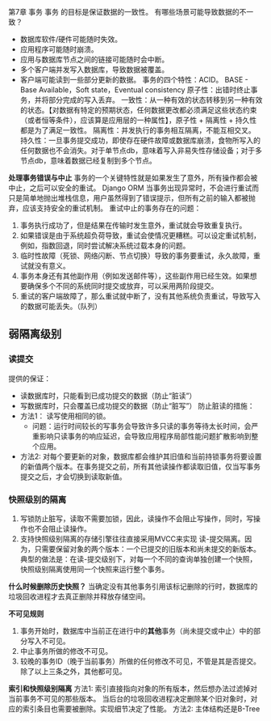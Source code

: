第7章 事务
事务 的目标是保证数据的一致性。
有哪些场景可能导致数据的不一致？
- 数据库软件/硬件可能随时失效。
- 应用程序可能随时崩溃。
- 应用与数据库节点之间的链接可能随时会中断。
- 多个客户端并发写入数据库，导致数据被覆盖。
- 客户端可能读到一些部分更新的数据。
事务的四个特性：ACID。
BASE - Base Available，Soft state，Eventual consistency
原子性：出错时终止事务，并将部分完成的写入丢弃。
一致性：从一种有效的状态转移到另一种有效的状态。【对数据有特定的预期状态，任何数据更改都必须满足这些状态约束（或者恒等条件），应该算是应用层的一种属性】，原子性 + 隔离性 + 持久性 都是为了满足一致性。
隔离性：并发执行的事务相互隔离，不能互相交叉。
持久性：一旦事务提交成功，即使存在硬件故障或数据库崩溃，食物所写入的任何数据也不会消失。对于单节点db，意味着写入非易失性存储设备；对于多节点db，意味着数据已经复制到多个节点。

**处理事务错误与中止**
事务的一个关键特性就是如果发生了意外，所有操作都会被中止，之后可以安全的重试。
Django ORM 当事务出现异常时，不会进行重试而只是简单地抛出堆栈信息，用户虽然得到了错误提示，但所有之前的输入都被抛弃，应该支持安全的重试机制。
重试中止的事务存在的问题：
1. 事务执行成功了，但是结果在传输时发生意外，重试就会导致重复执行。
2. 如果错误是由于系统超负荷导致，重试会使情况更糟糕。可以设定重试机制，例如，指数回退，同时尝试解决系统过载本身的问题。
3. 临时性故障（死锁、网络闪断、节点切换）导致的事务要重试，永久故障，重试就没有意义。
4. 事务本身还有其他副作用（例如发送邮件等），这些副作用已经生效。如果想要确保多个不同的系统同时提交或放弃，可以采用两阶段提交。
5. 重试的客户端故障了，那么重试就中断了，没有其他系统负责重试，导致写入的数据可能丢失。（队列）

## 弱隔离级别
### 读提交
提供的保证：
 - 读数据库时，只能看到已成功提交的数据（防止“脏读”）
 - 写数据库时，只会覆盖已成功提交的数据（防止“脏写”）
防止脏读的措施： 
 - 方法1： 读写使用相同的锁。
     - 问题：运行时间较长的写事务会导致许多只读的事务等待太长时间，会严重影响只读事务的响应延迟，会导致应用程序局部性能问题扩散影响到整个应用。
 - 方法2: 对每个要更新的对象，数据库都会维护其旧值和当前持锁事务将要设置的新值两个版本。在事务提交之前，所有其他读操作都读取旧值，仅当写事务提交之后，才会切换到读取新值。

### 快照级别的隔离
1. 写锁防止脏写，读取不需要加锁，因此，读操作不会阻止写操作，同时，写操作也不会阻止读操作。
2. 支持快照级别隔离的存储引擎往往直接采用MVCC来实现 读-提交隔离。因为，只需要保留对象的两个版本：一个已提交的旧版本和尚未提交的新版本。典型的做法是：在读-提交级别下，对每一个不同的查询单独创建一个快照，快照级别隔离使用同一个快照来运行整个事务。

**什么时候删除历史快照？**
当确定没有其他事务引用该标记删除的行时，数据库的垃圾回收进程才去真正删除并释放存储空间。

**不可见规则**
1. 事务开始时，数据库中当前正在进行中的**其他**事务（尚未提交或中止）中的部分写入不可见。
2. 中止事务所做的修改不可见。
3. 较晚的事务ID（晚于当前事务）所做的任何修改不可见，不管是其是否提交。
除了以上三条之外，其他都可见。

**索引和快照级别隔离**
方法1: 索引直接指向对象的所有版本，然后想办法过滤掉对当前事务不可见的那些版本。
当后台的垃圾回收进程决定删除某个旧对象时，对应的索引条目也需要被删除。实现细节决定了性能。
方法2: 主体结构还是B-Tree
